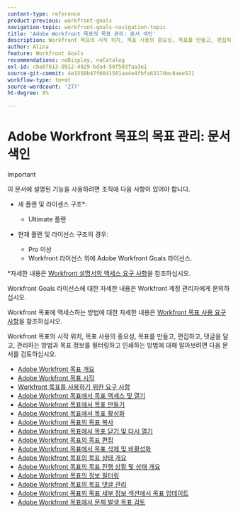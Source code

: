 ```yaml
---
content-type: reference
product-previous: workfront-goals
navigation-topic: workfront-goals-navigation-topic
title: 'Adobe Workfront 목표의 목표 관리: 문서 색인'
description: Workfront 목표의 시작 위치, 목표 사용의 중요성, 목표를 만들고, 편집하고, 댓글을 달고, 관리하는 방법과 목표 정보를 필터링하고 인쇄하는 방법에 대해 알아보려면 다음 문서를 검토하십시오.
author: Alina
feature: Workfront Goals
recommendations: noDisplay, noCatalog
exl-id: cba07613-9912-4929-bda4-50f503faa3e1
source-git-commit: 4e1558b47f6041501aa4e4fbfa6317dec8aee571
workflow-type: tm+mt
source-wordcount: '277'
ht-degree: 0%

---
```


# Adobe Workfront 목표의 목표 관리: 문서 색인

<!--Audited: 4/2025-->

>[!IMPORTANT]
>
>이 문서에 설명된 기능을 사용하려면 조직에 다음 사항이 있어야 합니다.
>
>* 새 플랜 및 라이센스 구조*:
>
>   * Ultimate 플랜
>    
>* 현재 플랜 및 라이선스 구조의 경우:
>
>   * Pro 이상
>   * Workfront 라이선스 외에 Adobe Workfront Goals 라이선스.
>
>*자세한 내용은 [Workfront 설명서의 액세스 요구 사항](/help/quicksilver/administration-and-setup/add-users/access-levels-and-object-permissions/access-level-requirements-in-documentation.md)을 참조하십시오.
>
>
>Workfront Goals 라이선스에 대한 자세한 내용은 Workfront 계정 관리자에게 문의하십시오.
>
>Workfront 목표에 액세스하는 방법에 대한 자세한 내용은 [Workfront 목표 사용 요구 사항](/help/quicksilver/workfront-goals/goal-management/access-needed-for-wf-goals.md)을 참조하십시오.

Workfront 목표의 시작 위치, 목표 사용의 중요성, 목표를 만들고, 편집하고, 댓글을 달고, 관리하는 방법과 목표 정보를 필터링하고 인쇄하는 방법에 대해 알아보려면 다음 문서를 검토하십시오.

* [Adobe Workfront 목표 개요](../../workfront-goals/goal-management/wf-goals-overview.md)
* [Adobe Workfront 목표 시작](../../workfront-goals/goal-management/getting-started-with-wf-goals.md)
* [Workfront 목표를 사용하기 위한 요구 사항](../../workfront-goals/goal-management/access-needed-for-wf-goals.md)
* [Adobe Workfront 목표에서 목표 액세스 및 열기](../../workfront-goals/goal-management/access-goals-in-wf-goals.md)
* [Adobe Workfront 목표에서 목표 만들기](../../workfront-goals/goal-management/create-goals.md)
* [Adobe Workfront 목표에서 목표 활성화](../../workfront-goals/goal-management/activate-goals.md)
* [Adobe Workfront 목표의 목표 복사](../../workfront-goals/goal-management/copy-goals.md)
* [Adobe Workfront 목표에서 목표 닫기 및 다시 열기](../../workfront-goals/goal-management/close-and-reopen-goals.md)
* [Adobe Workfront 목표의 목표 편집](../../workfront-goals/goal-management/edit-goals.md)
* [Adobe Workfront 목표에서 목표 삭제 및 비활성화](../../workfront-goals/goal-management/delete-and-deactivate-goals.md)
* [Adobe Workfront 목표의 목표 상태 개요](../../workfront-goals/goal-management/goal-status-overview.md)
* [Adobe Workfront 목표의 목표 진행 상황 및 상태 개요](../../workfront-goals/goal-management/calculate-goal-progress.md)
* [Adobe Workfront 목표의 정보 필터링](../../workfront-goals/goal-management/filter-information-wf-goals.md)
* [Adobe Workfront 목표의 목표 댓글 관리](../../workfront-goals/goal-management/manage-goal-comments.md)
* [Adobe Workfront 목표의 목표 세부 정보 섹션에서 목표 업데이트](../../workfront-goals/goal-management/update-goals-in-goal-details-panel.md)
* [Adobe Workfront 목표에서 문제 발생 목표 검토](../../workfront-goals/goal-management/view-in-trouble-goals.md)
